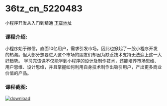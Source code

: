 # 36tz_cn_5220483
小程序开发从入门到精通
[下载地址](http://www.36tz.cn/article/5220483 "下载地址")
### 课程介绍:
小程序始于微信，直面10亿用户，需求引发市场，因此也掀起了一股小程序开发的热潮。但大部分想要进入这个市场的朋友们却因为缺乏技术支持无法迎上这一大好趋势。
学习完该课不仅能学到小程序的设计及制作技术，还能培养市场思维、用户思维、设计思维，并且掌握如何利用自身技术制作出吸引用户，产出更多商业价值的产品。

### 课程截图:
[![download](http://36tz.cn/muke_img/2021_07_2-45.png "下载地址")](http://www.36tz.cn "下载地址")
